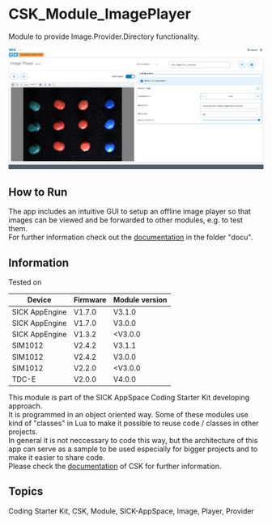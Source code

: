 # CSK_Module_ImagePlayer

Module to provide Image.Provider.Directory functionality.  

![](./docu/media/UI_Screenshot.png)

## How to Run

The app includes an intuitive GUI to setup an offline image player so that images can be viewed and be forwarded to other modules, e.g. to test them.  
For further information check out the [documentation](https://raw.githack.com/SICKAppSpaceCodingStarterKit/CSK_Module_ImagePlayer/main/docu/CSK_Module_ImagePlayer.html) in the folder "docu".

## Information

Tested on  
 
|Device|Firmware|Module version|
|--|--|--|
|SICK AppEngine|V1.7.0|V3.1.0|
|SICK AppEngine|V1.7.0|V3.0.0|
|SICK AppEngine|V1.3.2|<V3.0.0|
|SIM1012|V2.4.2|V3.1.1|
|SIM1012|V2.4.2|V3.0.0|
|SIM1012|V2.2.0|<V3.0.0|
|TDC-E|V2.0.0|V4.0.0|

This module is part of the SICK AppSpace Coding Starter Kit developing approach.  
It is programmed in an object oriented way. Some of these modules use kind of "classes" in Lua to make it possible to reuse code / classes in other projects.  
In general it is not neccessary to code this way, but the architecture of this app can serve as a sample to be used especially for bigger projects and to make it easier to share code.  
Please check the [documentation](https://github.com/SICKAppSpaceCodingStarterKit/.github/blob/main/docu/SICKAppSpaceCodingStarterKit_Documentation.md) of CSK for further information.  

## Topics

Coding Starter Kit, CSK, Module, SICK-AppSpace, Image, Player, Provider
